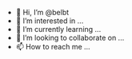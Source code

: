 - 👋 Hi, I’m @belbt
- 👀 I’m interested in ...
- 🌱 I’m currently learning ...
- 💞️ I’m looking to collaborate on ...
- 📫 How to reach me ...

<!---
belbt/belbt is a ✨ special ✨ repository because its `README.md` (this file) appears on your GitHub profile.
You can click the Preview link to take a look at your changes.
--->
